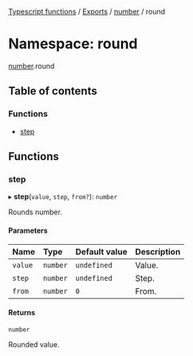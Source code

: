 [Typescript functions](../index.md) / [Exports](../modules.md) / [number](number.md) / round

# Namespace: round

[number](number.md).round

## Table of contents

### Functions

- [step](number.round.md#step)

## Functions

### step

▸ **step**(`value`, `step`, `from?`): `number`

Rounds number.

#### Parameters

| Name | Type | Default value | Description |
| :------ | :------ | :------ | :------ |
| `value` | `number` | `undefined` | Value. |
| `step` | `number` | `undefined` | Step. |
| `from` | `number` | `0` | From. |

#### Returns

`number`

Rounded value.
